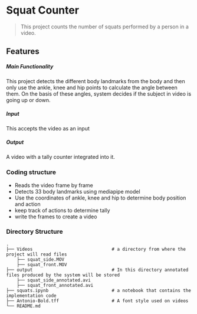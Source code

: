 # Squat Counter
> This project counts the number of squats performed by a person in a video.

## Features
##### Main Functionality
This project detects the different body landmarks from the body and then only use the ankle, knee and hip points to calculate the angle between them. On the basis of these angles, system decides if the subject in video is going up or down. 

##### Input
This accepts the video as an input

##### Output
A video with a tally counter integrated into it.

### Coding structure
* Reads the video frame by frame 
* Detects 33 body landmarks using mediapipe model
* Use the coordinates of ankle, knee and hip to determine body position and action
* keep track of actions to determine tally
* write the frames to create a video 


### Directory Structure

    .
    ├── Videos                              # a directory from where the project will read files
        ├── squat_side.MOV
        ├── squat_front.MOV
    ├── output                              # In this directory annotated files produced by the system will be stored
        ├── squat_side_annotated.avi
        ├── squat_front_annotated.avi
    ├── squats.ipynb                        # a notebook that contains the implementation code
    ├── Antonio-Bold.tff                    # A font style used on videos  
    └── README.md

